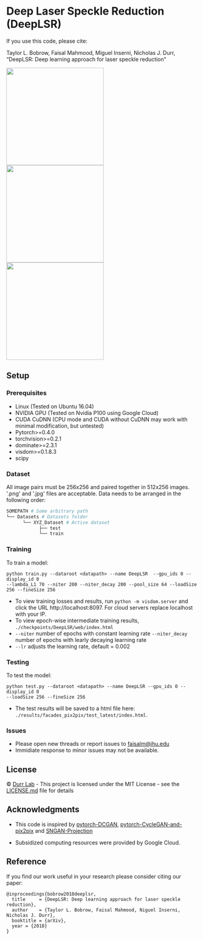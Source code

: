 # Deep Laser Speckle Reduction (DeepLSR)

If you use this code, please cite:

Taylor L. Bobrow, Faisal Mahmood, Miguel Inserni, Nicholas J. Durr, “DeepLSR: Deep learning approach for laser speckle reduction"

<img src="https://github.com/faisalml/DeepLSR/blob/master/imgs/1.gif" width="256"/>    <img src="https://github.com/faisalml/DeepLSR/blob/master/imgs/2.gif" width="256"/>   <img src="https://github.com/faisalml/DeepLSR/blob/master/imgs/3.gif" width="256"/>


## Setup

### Prerequisites

- Linux (Tested on Ubuntu 16.04)
- NVIDIA GPU (Tested on Nvidia P100 using Google Cloud)
- CUDA CuDNN (CPU mode and CUDA without CuDNN may work with minimal modification, but untested)
- Pytorch>=0.4.0
- torchvision>=0.2.1
- dominate>=2.3.1
- visdom>=0.1.8.3
- scipy

### Dataset

All image pairs must be 256x256 and paired together in 512x256 images. '.png' and '.jpg' files are acceptable. Data needs to be arranged in the following order:

```bash
SOMEPATH # Some arbitrary path
└── Datasets # Datasets folder
      └── XYZ_Dataset # Active dataset
            ├── test
            └── train
```

### Training

To train a model:
```
python train.py --dataroot <datapath> --name DeepLSR  --gpu_ids 0 --display_id 0 
--lambda_L1 70 --niter 200 --niter_decay 200 --pool_size 64 --loadSize 256 --fineSize 256
```
- To view training losses and results, run `python -m visdom.server` and click the URL http://localhost:8097. For cloud servers replace localhost with your IP. 
- To view epoch-wise intermediate training results, `./checkpoints/DeepLSR/web/index.html`
- `--niter` number of epochs with constant learning rate `--niter_decay` number of epochs with learly decaying learning rate
- `--lr` adjusts the learning rate, default = 0.002
### Testing

To test the model:
```
python test.py --dataroot <datapath> --name DeepLSR --gpu_ids 0 --display_id 0 
--loadSize 256 --fineSize 256
```
- The test results will be saved to a html file here: `./results/facades_pix2pix/test_latest/index.html`.

### Issues

- Please open new threads or report issues to faisalm@jhu.edu
- Immidiate response to minor issues may not be available.

## License
© [Durr Lab](https://durr.jhu.edu) - This project is licensed under the MIT License - see the [LICENSE.md](LICENSE.md) file for details

## Acknowledgments
- This code is inspired by [pytorch-DCGAN](https://github.com/pytorch/examples/tree/master/dcgan), [pytorch-CycleGAN-and-pix2pix](https://github.com/junyanz/pytorch-CycleGAN-and-pix2pix) and [SNGAN-Projection](https://github.com/pfnet-research/sngan_projection)
* Subsidized computing resources were provided by Google Cloud.

## Reference
If you find our work useful in your research please consider citing our paper:
```
@inproceedings{bobrow2018deeplsr,
  title     = {DeepLSR: Deep learning approach for laser speckle reduction},
  author    = {Taylor L. Bobrow, Faisal Mahmood, Niguel Inserni, Nicholas J. Durr},
  booktitle = {arXiv},
  year = {2018}
}
```
